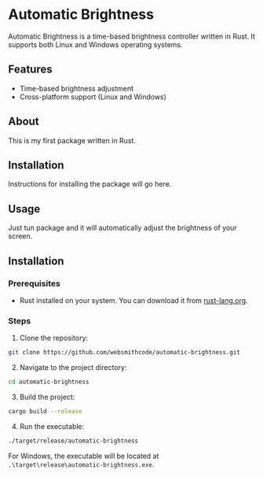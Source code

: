 # Automatic Brightness

Automatic Brightness is a time-based brightness controller written in Rust. It supports both Linux and Windows operating systems.

## Features

- Time-based brightness adjustment
- Cross-platform support (Linux and Windows)

## About

This is my first package written in Rust.

## Installation

Instructions for installing the package will go here.

## Usage

Just tun package and it will automatically adjust the brightness of your screen.

## Installation

### Prerequisites

- Rust installed on your system. You can download it from [rust-lang.org](https://www.rust-lang.org/).

### Steps

1. Clone the repository:
  ```sh
  git clone https://github.com/websmithcode/automatic-brightness.git
  ```
2. Navigate to the project directory:
  ```sh
  cd automatic-brightness
  ```
3. Build the project:
  ```sh
  cargo build --release
  ```
4. Run the executable:
  ```sh
  ./target/release/automatic-brightness
  ```

For Windows, the executable will be located at `.\target\release\automatic-brightness.exe`.

























